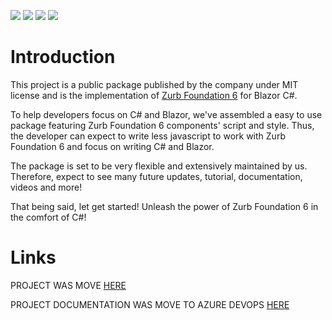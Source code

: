 ![](https://img.shields.io/badge/License-MIT-blueviolet)
![](https://img.shields.io/badge/Foundation-6.6.3-blue)
![](https://img.shields.io/nuget/v/Fl.Blazor.Foundation?label=Latest)
![](https://img.shields.io/nuget/dt/Fl.Blazor.Foundation?label=Downloads)

# Introduction 
This project is a public package published by the company under MIT license and is the implementation of [Zurb Foundation 6](https://get.foundation/index.html) for Blazor C#.

To help developers focus on C# and Blazor, we've assembled a easy to use package featuring Zurb Foundation 6 components' script and style. Thus, the developer can expect to write less javascript to work with Zurb Foundation 6 and focus on writing C# and Blazor.

The package is set to be very flexible and extensively maintained by us. Therefore, expect to see many future updates, tutorial, documentation, videos and more!

That being said, let get started! Unleash the power of Zurb Foundation 6 in the comfort of C#!


# Links
PROJECT WAS MOVE [HERE](https://github.com/OpenCodeDev/OpenCodeDev.Blazor.Foundation)

PROJECT DOCUMENTATION WAS MOVE TO AZURE DEVOPS [HERE](https://dev.azure.com/FlawlessLoop/blazor_foundation_6/_wiki/wikis/Blazor%20Foundation%206/7/Getting-Started)
